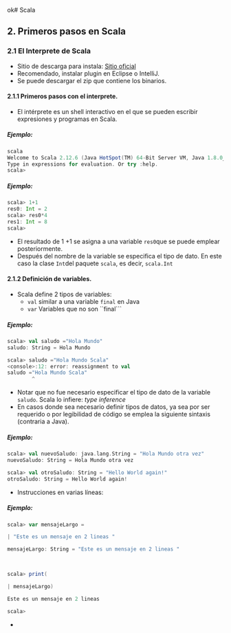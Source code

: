 ok# Scala
## 2. Primeros pasos en Scala
### 2.1 El Interprete de Scala
* Sitio de descarga para instala: [Sitio oficial](http://www.scala-lang.org)
* Recomendado, instalar plugin en Eclipse o IntelliJ.
* Se puede descargar el zip que contiene los binarios.
#### 2.1.1 Primeros pasos con el interprete.
* El intérprete es un shell interactivo  en el que se pueden escribir expresiones y programas en Scala.
##### Ejemplo:
```scala
scala
Welcome to Scala 2.12.6 (Java HotSpot(TM) 64-Bit Server VM, Java 1.8.0_151).
Type in expressions for evaluation. Or try :help.
scala>
```
##### Ejemplo:
```scala
scala> 1+1
res0: Int = 2
scala> res0*4
res1: Int = 8
scala>
```
* El resultado de 1 +1 se asigna a una variable ```res0```que se puede emplear posteriormente. 
* Después del nombre de la variable se especifica el tipo de dato. En este caso la clase ```Int```del paquete  ```scala```, es decir, ```scala.Int```
#### 2.1.2 Definición de variables.
* Scala define 2 tipos de variables:
	* ```val```  similar a una variable ```final``` en  Java
	* ```var```  Variables que no son ``final```
##### Ejemplo:
```scala
scala> val saludo ="Hola Mundo"
saludo: String = Hola Mundo

scala> saludo ="Hola Mundo Scala"
<console>:12: error: reassignment to val
saludo ="Hola Mundo Scala"
        ^
```
* Notar que no fue necesario especificar el tipo de dato de la variable ```saludo```. Scala lo infiere:  *type inference*
* En casos donde sea necesario definir tipos de datos,  ya sea por ser requerido o por legibilidad de código se emplea la siguiente sintaxis (contraria a Java).
##### Ejemplo:
```scala
scala> val nuevoSaludo: java.lang.String = "Hola Mundo otra vez"
nuevoSaludo: String = Hola Mundo otra vez

scala> val otroSaludo: String = "Hello World again!"
otroSaludo: String = Hello World again!
```
* Instrucciones en varias líneas:
##### Ejemplo:
```scala
scala> var mensajeLargo =

| "Este es un mensaje en 2 lineas "

mensajeLargo: String = "Este es un mensaje en 2 lineas "

  

scala> print(

| mensajeLargo)

Este es un mensaje en 2 lineas

scala>
```
*
<!--stackedit_data:
eyJoaXN0b3J5IjpbMTMyMjY5NzQ3MCwtMTYyNDk2NDc4NiwxND
cyMDM4MDA5LDM0NzU3NjI5MywtNjg5NjIwMzkwXX0=
-->